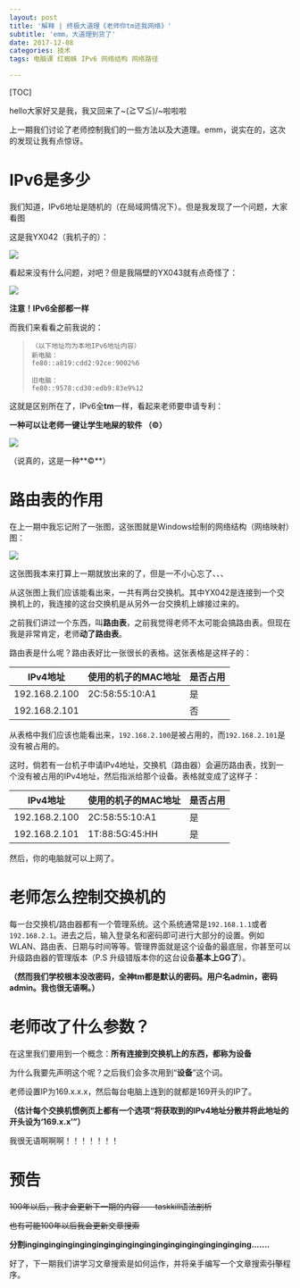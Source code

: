 ```yaml
---
layout: post
title: '解释 | 终极大道理《老师你tm还我网络》'
subtitle: 'emm，大道理到货了'
date: 2017-12-08
categories: 技术
tags: 电脑课 红蜘蛛 IPv6 网络结构 网络路径

---
```


[TOC]

hello大家好又是我，我又回来了~\(≧▽≦)/~啦啦啦

上一期我们讨论了老师控制我们的一些方法以及大道理。emm，说实在的，这次的发现让我有点惊讶。

# IPv6是多少
我们知道，IPv6地址是随机的（在局域网情况下）。但是我发现了一个问题，大家看图

这是我YX042（我机子的）：

![](https://down.zhangqirun.cn/sctop.github.io/20171208/YX042.png)

看起来没有什么问题，对吧？但是我隔壁的YX043就有点奇怪了：

![](https://down.zhangqirun.cn/sctop.github.io/20171208/YX043.png?raw=true)

**注意！IPv6全部都一样**

而我们来看看之前我说的：

>```
>（以下地址均为本地IPv6地址内容）
>新电脑：
>fe80::a819:cdd2:92ce:9002%6
>
>旧电脑：
>fe80::9578:cd30:edb9:83e9%12
>```

这就是区别所在了，IPv6全**tm**一样，看起来老师要申请专利：

**一种可以让老师一键让学生吔屎的软件 （©）**

![](https://down.zhangqirun.cn/sctop.github.io/20171201/%E7%BA%A2%E8%9C%98%E8%9B%9B.png?raw=true)

（说真的，这是一种**©**）

# 路由表的作用
在上一期中我忘记附了一张图，这张图就是Windows绘制的网络结构（网络映射）图：

![](https://down.zhangqirun.cn/sctop.github.io/20171208/%E7%BD%91%E7%BB%9C%E7%BB%93%E6%9E%84.png?raw=true)

这张图我本来打算上一期就放出来的了，但是一不小心忘了、、、

从这张图上我们应该能看出来，一共有两台交换机。其中YX042是连接到一个交换机上的，我连接的这台交换机是从另外一台交换机上嫁接过来的。

之前我们讲过一个东西，叫**路由表**，之前我觉得老师不太可能会搞路由表。但现在我是非常肯定，老师**动了路由表**。

路由表是什么呢？路由表好比一张很长的表格。这张表格是这样子的：

| IPv4地址 | 使用的机子的MAC地址 | 是否占用 |
|--------|--------|--------|
|192.168.2.100|2C:58:55:10:A1|是|
|192.168.2.101| |否|

从表格中我们应该也能看出来，`192.168.2.100`是被占用的，而`192.168.2.101`是没有被占用的。

这时，倘若有一台机子申请IPv4地址，交换机（路由器）会遍历路由表，找到一个没有被占用的IPv4地址，然后指派给那个设备。表格就变成了这样子：

| IPv4地址 | 使用的机子的MAC地址 | 是否占用 |
|--------|--------|--------|
|192.168.2.100|2C:58:55:10:A1|是|
|192.168.2.101|1T:88:5G:45:HH|是|

然后，你的电脑就可以上网了。

# 老师怎么控制交换机的

每一台交换机/路由器都有一个管理系统。这个系统通常是`192.168.1.1`或者`192.168.2.1`。进去之后，输入登录名和密码即可进行大部分的设置。例如WLAN、路由表、日期与时间等等。管理界面就是这个设备的最底层，你甚至可以升级路由器的管理版本（P.S 升级错版本你的这台设备**基本上GG了**）。

**（然而我们学校根本没改密码，全神tm都是默认的密码。用户名admin，密码admin。我也很无语啊。）**

# 老师改了什么参数？

在这里我们要用到一个概念：**所有连接到交换机上的东西，都称为设备**

为什么我要先声明这个呢？之后我们会多次用到“**设备**”这个词。

老师设置IP为169.x.x.x，然后每台电脑上连到的就都是169开头的IP了。

**（估计每个交换机惯例页上都有一个选项“将获取到的IPv4地址分散并将此地址的开头设为‘169.x.x’”）**

我很无语啊啊啊！！！！！！！

# 预告
~~100年以后，我才会更新下一期的内容——taskkill语法剖析~~

~~也有可能100年以后我会更新文章搜索~~

**分割inginginginginginginginginginginginginginginginginginging.......**

好了，下一期我们讲学习文章搜索是如何运作，并将亲手编写一个文章搜索~~引擎~~程序。